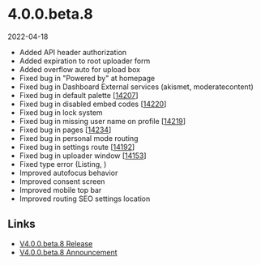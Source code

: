 # 4.0.0.beta.8

2022-04-18

- Added API header authorization
- Added expiration to root uploader form
- Added overflow auto for upload box
- Fixed bug in "Powered by" at homepage
- Fixed bug in Dashboard External services (akismet, moderatecontent)
- Fixed bug in default palette [[14207](https://chevereto.com/community/threads/14207)]
- Fixed bug in disabled embed codes [[14220](https://chevereto.com/community/threads/14220)]
- Fixed bug in lock system
- Fixed bug in missing user name on profile [[14219](https://chevereto.com/community/threads/14219)]
- Fixed bug in pages [[14234](https://chevereto.com/community/threads/14234)]
- Fixed bug in personal mode routing
- Fixed bug in settings route [[14192](https://chevereto.com/community/threads/14192)]
- Fixed bug in uploader window [[14153](https://chevereto.com/community/threads/14153)]
- Fixed type error (Listing, )
- Improved autofocus behavior
- Improved consent screen
- Improved mobile top bar
- Improved routing SEO settings location

## Links

- [V4.0.0.beta.8 Release](https://chevereto.com/community/threads/chevereto-v4-0-0-beta-8.14246/)
- [V4.0.0.beta.8 Announcement](https://chevereto.com/community/threads/chevereto-v4-0-0-beta-8-announcement.14194/)
